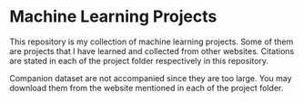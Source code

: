 # Machine Learning Projects

This repository is my collection of machine learning projects. Some of them are projects that I have learned and collected from other websites. Citations are stated in each of the project folder respectively in this repository.

Companion dataset are not accompanied since they are too large. You may download them from the website mentioned in each of the project folder.